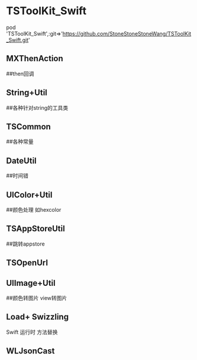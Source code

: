 # TSToolKit_Swift

pod 'TSToolKit_Swift',:git=>'https://github.com/StoneStoneStoneWang/TSToolKit_Swift.git'

## MXThenAction 
##then回调

## String+Util 
##各种针对string的工具类
## TSCommon
##各种常量 
## DateUtil
##时间错
## UIColor+Util
##颜色处理 如hexcolor
## TSAppStoreUtil
##跳转appstore
## TSOpenUrl

## UIImage+Util
##颜色转图片 view转图片

## Load+ Swizzling
Swift 运行时 方法替换

## WLJsonCast
